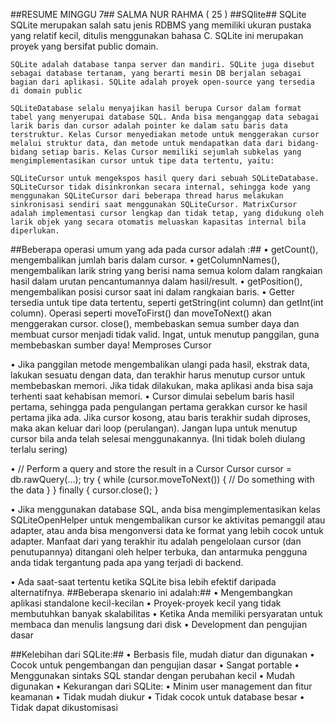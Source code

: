 ##RESUME MINGGU 7## 
SALMA NUR RAHMA ( 25 ) 
##SQlite##
 	SQLite SQLite merupakan salah satu jenis RDBMS yang memiliki ukuran pustaka yang relatif kecil, ditulis menggunakan bahasa C. SQLite ini merupakan proyek yang bersifat public domain.

 	SQLite adalah database tanpa server dan mandiri. SQLite juga disebut sebagai database tertanam, yang berarti mesin DB berjalan sebagai bagian dari aplikasi. SQLite adalah proyek open-source yang tersedia di domain public

 	SQLiteDatabase selalu menyajikan hasil berupa Cursor dalam format tabel yang menyerupai database SQL. Anda bisa menganggap data sebagai larik baris dan cursor adalah pointer ke dalam satu baris data terstruktur. Kelas Cursor menyediakan metode untuk menggerakan cursor melalui struktur data, dan metode untuk mendapatkan data dari bidang-bidang setiap baris. Kelas Cursor memiliki sejumlah subkelas yang mengimplementasikan cursor untuk tipe data tertentu, yaitu:

 	SQLiteCursor untuk mengekspos hasil query dari sebuah SQLiteDatabase. SQLiteCursor tidak disinkronkan secara internal, sehingga kode yang menggunakan SQLiteCursor dari beberapa thread harus melakukan sinkronisasi sendiri saat menggunakan SQLiteCursor. MatrixCursor adalah implementasi cursor lengkap dan tidak tetap, yang didukung oleh larik objek yang secara otomatis meluaskan kapasitas internal bila diperlukan.
  
##Beberapa operasi umum yang ada pada cursor adalah :##
• getCount(), mengembalikan jumlah baris dalam cursor. 
• getColumnNames(), mengembalikan larik string yang berisi nama semua kolom dalam rangkaian hasil dalam urutan pencantumannya dalam hasil/result. 
• getPosition(), mengembalikan posisi cursor saat ini dalam rangkaian baris.
• Getter tersedia untuk tipe data tertentu, seperti getString(int column) dan getInt(int column). Operasi seperti moveToFirst() dan moveToNext() akan menggerakan cursor. close(), membebaskan semua sumber daya dan membuat cursor menjadi tidak valid. Ingat, untuk menutup panggilan, guna membebaskan sumber daya! Memproses Cursor

• Jika panggilan metode mengembalikan ulangi pada hasil, ekstrak data, lakukan sesuatu dengan data, dan terakhir harus menutup cursor untuk membebaskan memori. Jika tidak dilakukan, maka aplikasi anda bisa saja terhenti saat kehabisan memori.
• Cursor dimulai sebelum baris hasil pertama, sehingga pada pengulangan pertama gerakkan cursor ke hasil pertama jika ada. Jika cursor kosong, atau baris terakhir sudah diproses, maka akan keluar dari loop (perulangan). Jangan lupa untuk menutup cursor bila anda telah selesai menggunakannya. (Ini tidak boleh diulang terlalu sering)

• // Perform a query and store the result in a Cursor
Cursor cursor = db.rawQuery(...); 
try { while (cursor.moveToNext()) { 
// Do something with the data 
} 
} finally { 
cursor.close(); 
}

• Jika menggunakan database SQL, anda bisa mengimplementasikan kelas SQLiteOpenHelper untuk mengembalikan cursor ke aktivitas pemanggil atau adapter, atau anda bisa mengonversi data ke format yang lebih cocok untuk adapter. Manfaat dari yang terakhir itu adalah pengelolaan cursor (dan penutupannya) ditangani oleh helper terbuka, dan antarmuka pengguna anda tidak tergantung pada apa yang terjadi di backend.

• Ada saat-saat tertentu ketika SQLite bisa lebih efektif daripada alternatifnya. 
##Beberapa skenario ini adalah:##
 • Mengembangkan aplikasi standalone kecil-kecilan 
• Proyek-proyek kecil yang tidak membutuhkan banyak skalabilitas 
• Ketika Anda memiliki persyaratan untuk membaca dan menulis langsung dari disk 
• Development dan pengujian dasar

##Kelebihan dari SQLite:##
• Berbasis file, mudah diatur dan digunakan 
• Cocok untuk pengembangan dan pengujian dasar 
• Sangat portable 
• Menggunakan sintaks SQL standar dengan perubahan kecil 
• Mudah digunakan
• Kekurangan dari SQLite: • Minim user management dan fitur keamanan • Tidak mudah diukur • Tidak cocok untuk database besar • Tidak dapat dikustomisasi


                                                                  
